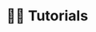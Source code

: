---
title: 👐🏼 Tutorials
url: tutorials

# View.
#   1 = List
#   2 = Compact
#   3 = Card
view: 2

# Optional header image (relative to `static/media/` folder).
header: 
  image: "tutoriales-header.jpg"
  caption: "Photo adapted from [**Alexei Scutari**](https://unsplash.com/@scutal) on [Unsplash](https://unsplash.com)"

breadcrumbs: [""]  
---